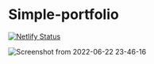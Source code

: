 # Simple-portfolio

[![Netlify Status](https://api.netlify.com/api/v1/badges/e8f5d6a5-536f-4022-afec-52d89bdbb285/deploy-status)](https://app.netlify.com/sites/pravinlsimpleportfolio/deploys)


![Screenshot from 2022-06-22 23-46-16](https://user-images.githubusercontent.com/75366950/175108591-552ab792-3f5a-4839-beea-da0976af1058.png)
